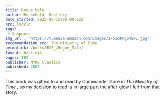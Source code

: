 ```yaml
---
title: Rogue Male
author: Household, Geoffery
date_started: 2025-08-15T00:00:00Z
src: lvccld
tags: 
 - Suspense
img_url : "https://m.media-amazon.com/images/I/51oPPgp45wL.jpg"
recommendation_src: The Ministry of Time
permalink: /books/BIP_/Rogue_Male/
layout: book.njk
pages: 189
publisher: NYRB Classics
published: 2007
---
```

This book was gifted to and read by Commander Gore in _The Ministry of Time_ , so my decision to read is in large part the after glow I felt from that story. 